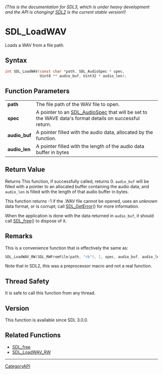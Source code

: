 ###### (This is the documentation for SDL3, which is under heavy development and the API is changing! [SDL2](https://wiki.libsdl.org/SDL2/) is the current stable version!)
# SDL_LoadWAV

Loads a WAV from a file path.

## Syntax

```c
int SDL_LoadWAV(const char *path, SDL_AudioSpec * spec,
                Uint8 ** audio_buf, Uint32 * audio_len);

```

## Function Parameters

|                   |                                                                                                                         |
| ----------------- | ----------------------------------------------------------------------------------------------------------------------- |
| **path**          | The file path of the WAV file to open.                                                                                  |
| **spec**          | A pointer to an [SDL_AudioSpec](SDL_AudioSpec) that will be set to the WAVE data's format details on successful return. |
| **audio_buf**     | A pointer filled with the audio data, allocated by the function.                                                        |
| **audio_len**     | A pointer filled with the length of the audio data buffer in bytes                                                      |

## Return Value

Returns This function, if successfully called, returns 0. `audio_buf` will
be filled with a pointer to an allocated buffer containing the audio data,
and `audio_len` is filled with the length of that audio buffer in bytes.

This function returns -1 if the .WAV file cannot be opened, uses an unknown
data format, or is corrupt; call [SDL_GetError](SDL_GetError)() for more
information.

When the application is done with the data returned in `audio_buf`, it
should call [SDL_free](SDL_free)() to dispose of it.

## Remarks

This is a convenience function that is effectively the same as:

```c
SDL_LoadWAV_RW(SDL_RWFromFile(path, "rb"), 1, spec, audio_buf, audio_len);
```

Note that in SDL2, this was a preprocessor macro and not a real function.

## Thread Safety

It is safe to call this function from any thread.

## Version

This function is available since SDL 3.0.0.

## Related Functions

* [SDL_free](SDL_free)
* [SDL_LoadWAV_RW](SDL_LoadWAV_RW)

----
[CategoryAPI](CategoryAPI)

